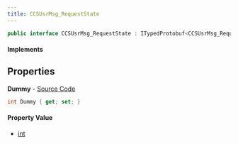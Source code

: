 ```yaml
---
title: CCSUsrMsg_RequestState
---
```


```csharp
public interface CCSUsrMsg_RequestState : ITypedProtobuf<CCSUsrMsg_RequestState>, INativeHandle, INetMessage<CCSUsrMsg_RequestState>, IDisposable
```

#### Implements

## Properties

**Dummy** - [Source Code](https://github.com/swiftly-solution/swiftlys2/blob/master/managed/src/SwiftlyS2.Generated/Protobufs/Interfaces/CCSUsrMsg_RequestState.cs#L18)

```csharp
int Dummy { get; set; }
```

#### Property Value

- [int](https://learn.microsoft.com/dotnet/api/system.int32)

